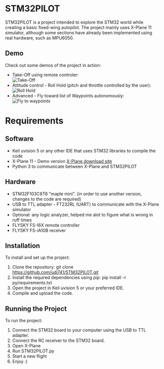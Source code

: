 
# STM32PILOT

STM32PILOT is a project intended to explore the STM32 world while creating a basic fixed-wing autopilot. The project mainly uses X-Plane 11 simulator, although some sections have already been implemented using real hardware, such as MPU6050.

## Demo
Check out some demos of the project in action:

- Take-Off using remote controler:<br>
    ![Take-Off](https://github.com/udi741/STM32PILOT/blob/main/git-media/TakeOff.gif)
- Attitude control - Roll Hold (pitch and throttle controlled by the user):<br>
    ![Roll Hold](https://github.com/udi741/STM32PILOT/blob/main/git-media/RollHold.gif)
- Advanced - Fly toward list of Waypoints autonomously:<br>
    ![Fly to waypoints](https://github.com/udi741/STM32PILOT/blob/main/git-media/FlyToWaypoints.gif)


# Requirements

## Software
- Keil uvision 5 or any other IDE that uses STM32 libraries to compile the code
- X-Plane 11 - Demo version [X-Plane download site](https://www.x-plane.com/desktop/try-it/older/)
- Python 3 to communicate between X-Plane and STM32PILOT


## Hardware
- STM32F103C8T6 "maple mini". (in order to use another version, changes to the code are required)
- USB to TTL adapter - FT232RL (UART) to communicate with the X-Plane simulator
- Optional: any logic analyzer, helped me alot to figure what is wrong in ruff times
- FLYSKY FS-I6X remote controller
- FLYSKY FS-iA10B receiver
## Installation
To install and set up the project:

1. Clone the repository: git clone https://github.com/udi741/STM32PILOT.git
2. Install the required dependencies using pip: pip install -r py/requirements.txt
3. Open the project in Keil uvision 5 or your preferred IDE.
4. Compile and upload the code.
## Running the Project
To run the project:

1. Connect the STM32 board to your computer using the USB to TTL adapter.
2. Connect the RC receiver to the STM32 board.
3. Open X-Plane
4. Run STM32PILOT.py
5. Start a new flight
6. Enjoy :)
